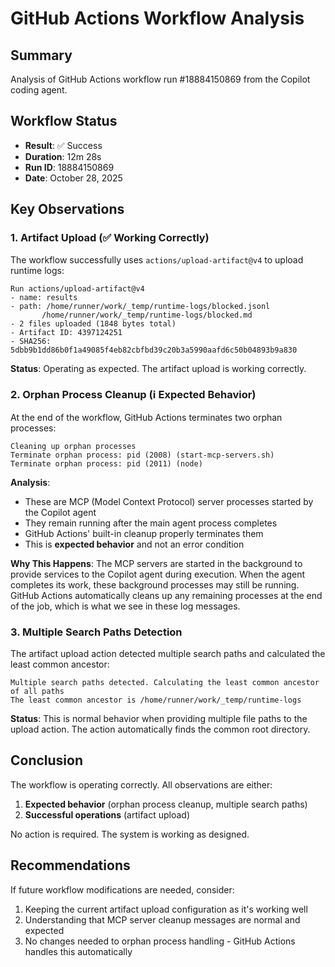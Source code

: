 # GitHub Actions Workflow Analysis

## Summary
Analysis of GitHub Actions workflow run #18884150869 from the Copilot coding agent.

## Workflow Status
- **Result**: ✅ Success
- **Duration**: 12m 28s
- **Run ID**: 18884150869
- **Date**: October 28, 2025

## Key Observations

### 1. Artifact Upload (✅ Working Correctly)
The workflow successfully uses `actions/upload-artifact@v4` to upload runtime logs:

```
Run actions/upload-artifact@v4
- name: results
- path: /home/runner/work/_temp/runtime-logs/blocked.jsonl
       /home/runner/work/_temp/runtime-logs/blocked.md
- 2 files uploaded (1848 bytes total)
- Artifact ID: 4397124251
- SHA256: 5dbb9b1dd86b0f1a49085f4eb82cbfbd39c20b3a5990aafd6c50b04893b9a830
```

**Status**: Operating as expected. The artifact upload is working correctly.

### 2. Orphan Process Cleanup (ℹ️ Expected Behavior)
At the end of the workflow, GitHub Actions terminates two orphan processes:

```
Cleaning up orphan processes
Terminate orphan process: pid (2008) (start-mcp-servers.sh)
Terminate orphan process: pid (2011) (node)
```

**Analysis**: 
- These are MCP (Model Context Protocol) server processes started by the Copilot agent
- They remain running after the main agent process completes
- GitHub Actions' built-in cleanup properly terminates them
- This is **expected behavior** and not an error condition

**Why This Happens**:
The MCP servers are started in the background to provide services to the Copilot agent during execution. When the agent completes its work, these background processes may still be running. GitHub Actions automatically cleans up any remaining processes at the end of the job, which is what we see in these log messages.

### 3. Multiple Search Paths Detection
The artifact upload action detected multiple search paths and calculated the least common ancestor:

```
Multiple search paths detected. Calculating the least common ancestor of all paths
The least common ancestor is /home/runner/work/_temp/runtime-logs
```

**Status**: This is normal behavior when providing multiple file paths to the upload action. The action automatically finds the common root directory.

## Conclusion
The workflow is operating correctly. All observations are either:
1. **Expected behavior** (orphan process cleanup, multiple search paths)
2. **Successful operations** (artifact upload)

No action is required. The system is working as designed.

## Recommendations
If future workflow modifications are needed, consider:
1. Keeping the current artifact upload configuration as it's working well
2. Understanding that MCP server cleanup messages are normal and expected
3. No changes needed to orphan process handling - GitHub Actions handles this automatically
